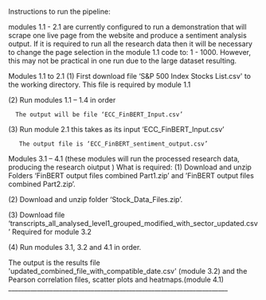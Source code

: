 Instructions to run the pipeline:


modules 1.1 - 2.1 are currently configured to run a demonstration that will scrape one live page from the website and 
produce a sentiment analysis output. If it is required to run all the research data then it will be necessary 
to change the page selection in the module 1.1 code to: 1 - 1000. 
However, this may not be practical in one run due to the large dataset resulting.

Modules 1.1 to 2.1
(1) First download file ‘S&P 500 Index Stocks List.csv' to the working directory. This file is required by module 1.1

(2) Run modules 1.1 – 1.4 in order

      The output will be file ‘ECC_FinBERT_Input.csv’
      
(3) Run module 2.1 this takes as its input ‘ECC_FinBERT_Input.csv’

       The output file is ‘ECC_FinBERT_sentiment_output.csv’

       
       
Modules 3.1 – 4.1 (these modules will run the processed research data, producing the research oiutput )
What is required:
(1) Download and unzip Folders ‘FinBERT output files combined Part1.zip’ and ’FinBERT output files combined Part2.zip’.

(2)  Download and unzip folder ‘Stock_Data_Files.zip’.

(3)  Download file ‘transcripts_all_analysed_level1_grouped_modified_with_sector_updated.csv’ Required for module 3.2

(4) Run modules 3.1, 3.2 and 4.1 in order.

The output is the results file 'updated_combined_file_with_compatible_date.csv' (module 3.2)
and the Pearson correlation files, scatter plots and heatmaps.(module 4.1)
    _____________________________________________________________________
